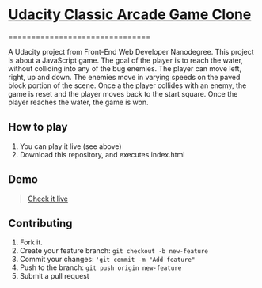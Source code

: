 # [Udacity Classic Arcade Game Clone](https://github.com/udacity/frontend-nanodegree-arcade-game)
===============================

A Udacity project from Front-End Web Developer Nanodegree. This project is about a JavaScript game. The goal of the player is to reach the water, without colliding into any of the bug enemies. The player can move left, right, up and down. The enemies move in varying speeds on the paved block portion of the scene. Once a the player collides with an enemy, the game is reset and the player moves back to the start square. Once the player reaches the water, the game is won.

## How to play

1. You can play it live (see above)
2. Download this repository, and executes index.html

## Demo

> [Check it live](https://joelcantero.github.io/frontend-nanodegree-arcade-game/)

## Contributing
1. Fork it.
2. Create your feature branch: `git checkout -b new-feature`
3. Commit your changes: `'git commit -m "Add feature"`
4. Push to the branch: `git push origin new-feature`
5. Submit a pull request

